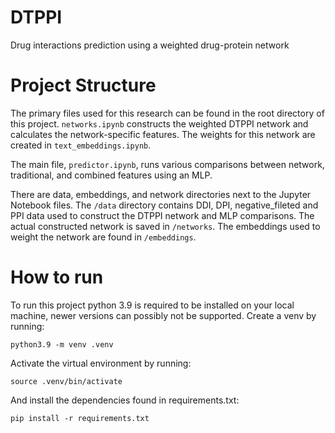 # DTPPI

Drug interactions prediction using a weighted drug-protein network

# Project Structure

The primary files used for this research can be found in the root directory of this project. `networks.ipynb` constructs the weighted DTPPI network and calculates the network-specific features. The weights for this network are created in `text_embeddings.ipynb`.

The main file, `predictor.ipynb`, runs various comparisons between network, traditional, and combined features using an MLP.

There are data, embeddings, and network directories next to the Jupyter Notebook files. The `/data` directory contains DDI, DPI, negative_fileted and PPI data used to construct the DTPPI network and MLP comparisons. The actual constructed network is saved in `/networks`. The embeddings used to weight the network are found in `/embeddings`.

# How to run

To run this project python 3.9 is required to be installed on your local machine, newer versions can possibly not be supported. Create a
venv by running:
```
python3.9 -m venv .venv
```
Activate the virtual environment by running:
```
source .venv/bin/activate
```
And install the dependencies found in requirements.txt:
```
pip install -r requirements.txt
```
